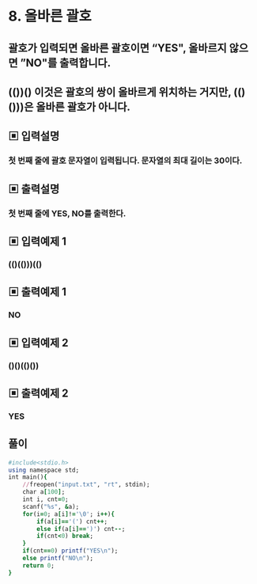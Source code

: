 # 8. 올바른 괄호
## 괄호가 입력되면 올바른 괄호이면 “YES", 올바르지 않으면 ”NO"를 출력합니다.
## (())() 이것은 괄호의 쌍이 올바르게 위치하는 거지만, (()()))은 올바른 괄호가 아니다.
## ▣ 입력설명
### 첫 번째 줄에 괄호 문자열이 입력됩니다. 문자열의 최대 길이는 30이다.
## ▣ 출력설명
### 첫 번째 줄에 YES, NO를 출력한다.
## ▣ 입력예제 1
### (()(()))(()
## ▣ 출력예제 1
### NO
## ▣ 입력예제 2
### ()()(()())
## ▣ 출력예제 2
### YES

## 풀이
```ruby
#include<stdio.h>
using namespace std;
int main(){
	//freopen("input.txt", "rt", stdin);
	char a[100];
	int i, cnt=0;
	scanf("%s", &a);
	for(i=0; a[i]!='\0'; i++){
		if(a[i]=='(') cnt++;
		else if(a[i]==')') cnt--;
		if(cnt<0) break;
	}
	if(cnt==0) printf("YES\n");
	else printf("NO\n");
	return 0;
}
```